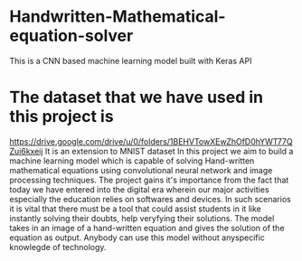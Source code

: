 # Handwritten-Mathematical-equation-solver
This is a CNN based machine learning model built with Keras API
# The dataset that we have used in this project is  
https://drive.google.com/drive/u/0/folders/1BEHVTowXEwZhOfD0hYWT77QZui6kxeij
It is an extension to MNIST dataset
In this project we aim to build a machine learning model which is capable of solving Hand-written mathematical equations using convolutional neural network and image processing techniques.
The project gains it's importance from the fact that today we have entered into the digital era wherein our major activities especially the education relies on softwares and devices. In such scenarios it is vital that there must be a tool that could assist students in it like instantly solving their doubts, help veryfying their solutions.
The model takes in an image of a hand-written equation and gives the solution of the equation as output.
Anybody can use this model without anyspecific knowlegde of technology.
